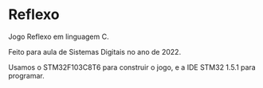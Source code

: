# Reflexo
Jogo Reflexo em linguagem C.

Feito para aula de Sistemas Digitais no ano de 2022.

Usamos o STM32F103C8T6 para construir o jogo, e a IDE STM32 1.5.1 para programar.
